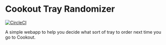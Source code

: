 # Cookout Tray Randomizer

[![CircleCI](https://circleci.com/gh/Akkob/cookout-tray-randomizer/tree/main.svg?style=svg)](https://circleci.com/gh/Akkob/cookout-tray-randomizer/tree/main)

A simple webapp to help you decide what
sort of tray to order next time you go
to Cookout.
